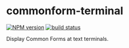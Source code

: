 commonform-terminal
===================

[![NPM version](https://img.shields.io/npm/v/commonform-terminal.svg)](https://www.npmjs.com/package/commonform-terminal)
[![build status](https://img.shields.io/travis/commonform/commonform-terminal.svg)](http://travis-ci.org/commonform/commonform-terminal)

Display Common Forms at text terminals.
